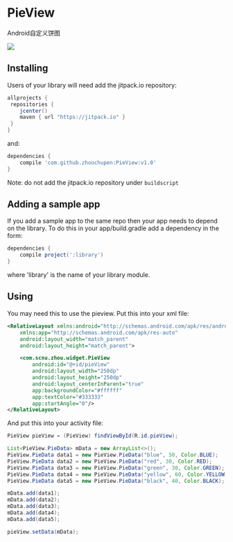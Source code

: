 # PieView
Android自定义饼图

![](http://upload-images.jianshu.io/upload_images/2746415-7b431f33211c7020.png?imageMogr2/auto-orient/strip%7CimageView2/2/w/1240)



## Installing

Users of your library will need add the jitpack.io repository:

```gradle
allprojects {
 repositories {
    jcenter()
    maven { url "https://jitpack.io" }
 }
}
```

and:

```gradle
dependencies {
    compile 'com.github.zhouchupen:PieView:v1.0'
}
```

Note: do not add the jitpack.io repository under `buildscript` 

## Adding a sample app 

If you add a sample app to the same repo then your app needs to depend on the library. To do this in your app/build.gradle add a dependency in the form:

```gradle
dependencies {
    compile project(':library')
}
```

where 'library' is the name of your library module.

## Using

You may need this to use the pieview.  Put this into your xml file:
```xml
<RelativeLayout xmlns:android="http://schemas.android.com/apk/res/android"
    xmlns:app="http://schemas.android.com/apk/res-auto"
    android:layout_width="match_parent"
    android:layout_height="match_parent">

    <com.scnu.zhou.widget.PieView
        android:id="@+id/pieView"
        android:layout_width="250dp"
        android:layout_height="250dp"
        android:layout_centerInParent="true"
        app:backgroundColor="#ffffff"
        app:textColor="#333333"
        app:startAngle="0"/>
</RelativeLayout>
```
And put this into your activity file:
```java
PieView pieView = (PieView) findViewById(R.id.pieView);

List<PieView.PieData> mData = new ArrayList<>();
PieView.PieData data1 = new PieView.PieData("blue", 50, Color.BLUE);
PieView.PieData data2 = new PieView.PieData("red", 30, Color.RED);
PieView.PieData data3 = new PieView.PieData("green", 30, Color.GREEN);
PieView.PieData data4 = new PieView.PieData("yellow", 60, Color.YELLOW);
PieView.PieData data5 = new PieView.PieData("black", 40, Color.BLACK);

mData.add(data1);
mData.add(data2);
mData.add(data3);
mData.add(data4);
mData.add(data5);

pieView.setData(mData);
```
